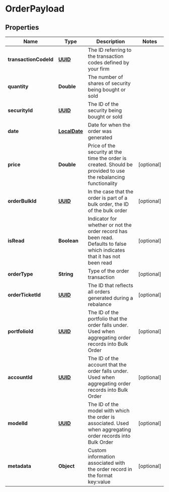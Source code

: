 
# OrderPayload

## Properties
Name | Type | Description | Notes
------------ | ------------- | ------------- | -------------
**transactionCodeId** | [**UUID**](UUID.md) | The ID referring to the transaction codes defined by your firm | 
**quantity** | **Double** | The number of shares of security being bought or sold | 
**securityId** | [**UUID**](UUID.md) | The ID of the security being bought or sold | 
**date** | [**LocalDate**](LocalDate.md) | Date for when the order was generated | 
**price** | **Double** | Price of the security at the time the order is created. Should be provided to use the rebalancing functionality |  [optional]
**orderBulkId** | [**UUID**](UUID.md) | In the case that the order is part of a bulk order, the ID of the bulk order |  [optional]
**isRead** | **Boolean** | Indicator for whether or not the order record has been read. Defaults to false which indicates that it has not been read |  [optional]
**orderType** | **String** | Type of the order transaction |  [optional]
**orderTicketId** | [**UUID**](UUID.md) | The ID that reflects all orders generated during a rebalance |  [optional]
**portfolioId** | [**UUID**](UUID.md) | The ID of the portfolio that the order falls under. Used when aggregating order records into Bulk Order |  [optional]
**accountId** | [**UUID**](UUID.md) | The ID of the account that the order falls under. Used when aggregating order records into Bulk Order |  [optional]
**modelId** | [**UUID**](UUID.md) | The ID of the model with which the order is associated. Used when aggregating order records into Bulk Order |  [optional]
**metadata** | **Object** | Custom information associated with the order record in the format key:value |  [optional]



